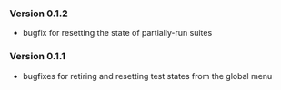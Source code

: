 ### Version 0.1.2
* bugfix for resetting the state of partially-run suites

### Version 0.1.1
* bugfixes for retiring and resetting test states from the global menu
